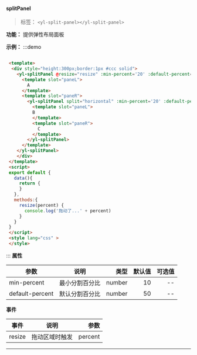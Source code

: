 <!--
 * @Description: 未描述
 * @Author: danielmlc
 * @Date: 2020-01-09 22:10:28
 * @LastEditTime: 2020-02-20 16:16:35
 -->

  #### splitPanel

  > 标签： `<yl-split-panel></yl-split-panel>` 

  **功能：**  提供弹性布局面板

  **示例：**
:::demo
  ```html

   <template>
    <div style="height:300px;border:1px #ccc solid">
      <yl-splitPanel @resize="resize" :min-percent='20' :default-percent='30' split="vertical">
        <template slot="paneL">
          A
        </template>
        <template slot="paneR">
          <yl-splitPanel split="horizontal" :min-percent='20' :default-percent='50'>
            <template slot="paneL">
            B
            </template>
            <template slot="paneR">
              C
            </template>
          </yl-splitPanel>
        </template>
      </yl-splitPanel>
      </div>
   </template>
   <script>
   export default {
     data(){
       return {
       }
     },
     methods:{
       resize(percent) {
         console.log('拖动了...' + percent)
       }
     }
   }
   </script>
   <style lang="css" >
   </style>

  ```
:::
  **属性**

  | 参数        | 说明           |类型   |默认值|可选值|
  | ------------- |:-------------:| -----:|---:|---:|
  | min-percent| 最小分割百分比 | number | 10 |--|
  | default-percent| 默认分割百分比 | number|50 |--|

 **事件**

| 事件        | 说明           |参数   |
| ------------- |:-------------:| -----:|
| resize| 拖动区域时触发 |percent|

---

